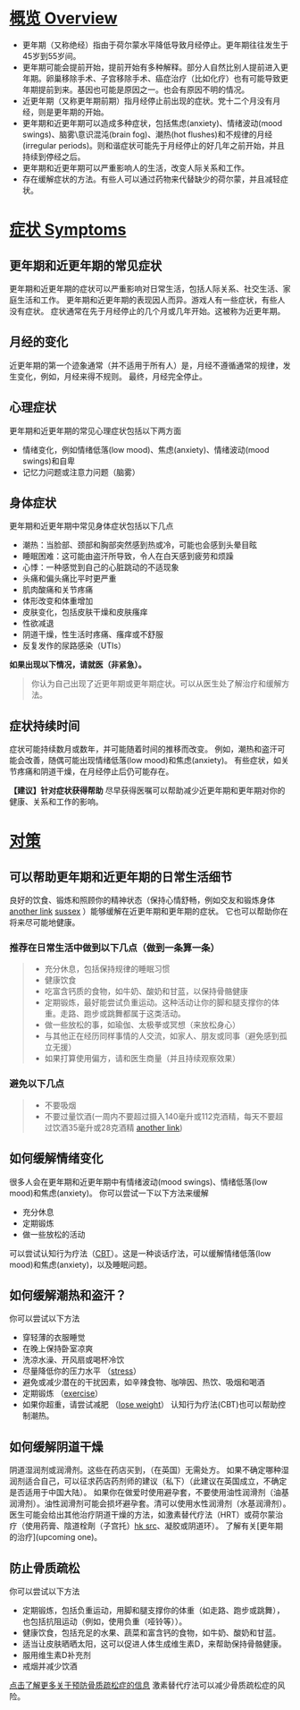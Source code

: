 # [概览 Overview](https://www.nhs.uk/conditions/menopause/)
* 更年期（又称绝经）指由于荷尔蒙水平降低导致月经停止。更年期往往发生于45岁到55岁间。
* 更年期可能会提前开始，提前开始有多种解释。部分人自然比别人提前进入更年期。卵巢移除手术、子宫移除手术、癌症治疗（比如化疗）也有可能导致更年期提前到来。基因也可能是原因之一。也会有原因不明的情况。
* 近更年期（又称更年期前期）指月经停止前出现的症状。党十二个月没有月经，则是更年期的开始。
* 更年期和近更年期可以造成多种症状，包括焦虑(anxiety)、情绪波动(mood swings)、脑雾\意识混沌(brain fog)、潮热(hot flushes)和不规律的月经(irregular periods)。则和谐症状可能先于月经停止的好几年之前开始，并且持续到停经之后。
* 更年期和近更年期可以严重影响人的生活，改变人际关系和工作。
* 存在缓解症状的方法。有些人可以通过药物来代替缺少的荷尔蒙，并且减轻症状。

# [症状 Symptoms](https://www.nhs.uk/conditions/menopause/symptoms/)
## 更年期和近更年期的常见症状
更年期和近更年期的症状可以严重影响对日常生活，包括人际关系、社交生活、家庭生活和工作。
更年期和近更年期的表现因人而异。游戏人有一些症状，有些人没有症状。
症状通常在先于月经停止的几个月或几年开始。这被称为近更年期。
## 月经的变化
近更年期的第一个迹象通常（并不适用于所有人）是，月经不遵循通常的规律，发生变化，例如，月经来得不规则。
最终，月经完全停止。
## 心理症状
更年期和近更年期的常见心理症状包括以下两方面
* 情绪变化，例如情绪低落(low mood)、焦虑(anxiety)、情绪波动(mood swings)和自卑
* 记忆力问题或注意力问题（脑雾）
## 身体症状
更年期和近更年期中常见身体症状包括以下几点
* 潮热：当脸部、颈部和胸部突然感到热或冷，可能也会感到头晕目眩
* 睡眠困难：这可能由盗汗所导致，令人在白天感到疲劳和烦躁
* 心悸：一种感觉到自己的心脏跳动的不适现象
* 头痛和偏头痛比平时更严重
* 肌肉酸痛和关节疼痛
* 体形改变和体重增加
* 皮肤变化，包括皮肤干燥和皮肤瘙痒
* 性欲减退
* 阴道干燥，性生活时疼痛、瘙痒或不舒服
* 反复发作的尿路感染（UTIs）

__如果出现以下情况，请就医（非紧急）。__
> 你认为自己出现了近更年期或更年期症状。可以从医生处了解治疗和缓解方法。

## 症状持续时间
症状可能持续数月或数年，并可能随着时间的推移而改变。
例如，潮热和盗汗可能会改善，随偶可能出现情绪低落(low mood)和焦虑(anxiety)。
有些症状，如关节疼痛和阴道干燥，在月经停止后仍可能存在。

__【建议】针对症状获得帮助__
尽早获得医嘱可以帮助减少近更年期和更年期对你的健康、关系和工作的影响。

# [对策](https://www.nhs.uk/conditions/menopause/things-you-can-do/)
## 可以帮助更年期和近更年期的日常生活细节
良好的饮食、锻炼和照顾你的精神状态（保持心情舒畅，例如交友和锻炼身体 [another link](https://www.nhs.uk/mental-health/self-help/guides-tools-and-activities/five-steps-to-mental-wellbeing/) [sussex](http://www.sussex.ac.uk/wellbeing/mentalhealth/mentalwellbeing) ）能够缓解在近更年期和更年期的症状。
它也可以帮助你在将来尽可能地健康。

### 推荐在日常生活中做到以下几点（做到一条算一条）
> * 充分休息，包括保持规律的睡眠习惯
> * 健康饮食
> * 吃富含钙质的食物，如牛奶、酸奶和甘蓝，以保持骨骼健康
> * 定期锻炼，最好能尝试负重运动。这种活动让你的脚和腿支撑你的体重。走路、跑步或跳舞都属于这类活动。
> * 做一些放松的事，如瑜伽、太极拳或冥想（来放松身心）
> * 与其他正在经历同样事情的人交流，如家人、朋友或同事（避免感到孤立无援）
> * 如果打算使用偏方，请和医生商量（并且持续观察效果）

### 避免以下几点
> * 不要吸烟
> * 不要过量饮酒(一周内不要超过摄入140毫升或112克酒精，每天不要超过饮酒35毫升或28克酒精 [another link](https://www.nhs.uk/live-well/alcohol-advice/calculating-alcohol-units/))

## 如何缓解情绪变化

很多人会在更年期和近更年期中有情绪波动(mood swings)、情绪低落(low mood)和焦虑(anxiety)。
你可以尝试一下以下方法来缓解
* 充分休息
* 定期锻炼
* 做一些放松的活动

可以尝试认知行为疗法（[CBT](https://www.nhs.uk/mental-health/talking-therapies-medicine-treatments/talking-therapies-and-counselling/cognitive-behavioural-therapy-cbt/overview/)）。这是一种谈话疗法，可以缓解情绪低落(low mood)和焦虑(anxiety)，以及睡眠问题。
## 如何缓解潮热和盗汗？
你可以尝试以下方法
* 穿轻薄的衣服睡觉
* 在晚上保持卧室凉爽
* 洗凉水澡、开风扇或喝杯冷饮
* 尽量降低你的压力水平 （[stress](https://www.nhs.uk/mental-health/feelings-symptoms-behaviours/feelings-and-symptoms/stress/)）
* 避免或减少潜在的干扰因素，如辛辣食物、咖啡因、热饮、吸烟和喝酒
* 定期锻炼 （[exercise](https://www.nhs.uk/live-well/exercise/)）
* 如果你超重，请尝试减肥 （[lose weight](https://www.nhs.uk/better-health/lose-weight/)）
认知行为疗法(CBT)也可以帮助控制潮热。
## 如何缓解阴道干燥
阴道湿润剂或润滑剂。这些在药店买到，（在英国）无需处方。
如果不确定哪种湿润剂适合自己，可以征求药店药剂师的建议（私下）（此建议在英国成立，不确定是否适用于中国大陆）。
如果你在做爱时使用避孕套，不要使用油性润滑剂（油基润滑剂）。油性润滑剂可能会损坏避孕套。清可以使用水性润滑剂（水基润滑剂）。
医生可能会给出其他治疗阴道干燥的方法，如激素替代疗法（HRT）或荷尔蒙治疗（使用药膏、陰道栓劑（子宫托）[hk src](https://www.ha.org.hk/hadf/Portals/0/Docs/Leaflets/TC/%E9%99%B0%E9%81%93%E6%A0%93%E5%8A%91%E9%99%B0%E9%81%93%E8%97%A5%E7%89%87.pdf)、凝胶或阴道环）。
了解有关[更年期的治疗](upcoming one)。
## 防止骨质疏松
你可以尝试以下方法
* 定期锻炼，包括负重运动，用脚和腿支撑你的体重（如走路、跑步或跳舞），也包括抗阻运动（例如，使用负重（哑铃等））。
* 健康饮食，包括充足的水果、蔬菜和富含钙的食物，如牛奶、酸奶和甘蓝。
* 适当让皮肤晒晒太阳，这可以促进人体生成维生素D，来帮助保持骨骼健康。
* 服用维生素D补充剂
* 戒烟并减少饮酒

[点击了解更多关于预防骨质疏松症的信息](https://www.nhs.uk/conditions/osteoporosis/prevention/)
激素替代疗法可以减少骨质疏松症的风险。
